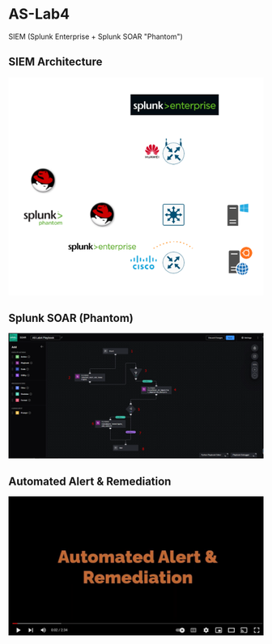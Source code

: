 # AS-Lab4
SIEM (Splunk Enterprise + Splunk SOAR "Phantom")

## SIEM Architecture
![SIEM_Architecture](https://raw.githubusercontent.com/husseinahmed-dev/AS-Lab4/main/SIEM_Architecture3.png)

## Splunk SOAR (Phantom)
![Splunk_SOAR](https://raw.githubusercontent.com/husseinahmed-dev/AS-Lab4/main/Figures/Figure-119.png)

## Automated Alert & Remediation
[![Video1](https://raw.githubusercontent.com/husseinahmed-dev/AS-Lab4/main/automated_alert.jpg)](https://youtu.be/fsYpNKeht9M)
